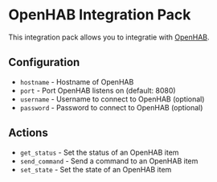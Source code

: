 # OpenHAB Integration Pack

This integration pack allows you to integratie with [OpenHAB](http://openhab.org).

## Configuration

* `hostname` - Hostname of OpenHAB
* `port` - Port OpenHAB listens on (default: 8080)
* `username` - Username to connect to OpenHAB (optional)
* `password` - Password to connect to OpenHAB (optional)

## Actions

* `get_status` - Set the status of an OpenHAB item
* `send_command` - Send a command to an OpenHAB item
* `set_state` - Set the state of an OpenHAB item
